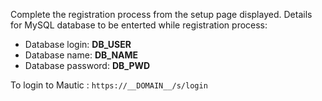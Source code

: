 Complete the registration process from the setup page displayed.
Details for MySQL database to be enterted while registration process:

- Database login:    __DB_USER__
- Database name:     __DB_NAME__
- Database password: __DB_PWD__

To login to Mautic : `https://__DOMAIN__/s/login`